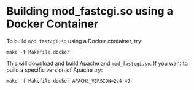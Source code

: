 # Building mod_fastcgi.so using a Docker Container

To build `mod_fastcgi.so` using a Docker container, try:

```
make -f Makefile.docker
```

This will download and build Apache and `mod_fastcgi.so`.  If you want
to build a specific version of Apache try:

```
make -f Makefile.docker APACHE_VERSION=2.4.49
```
